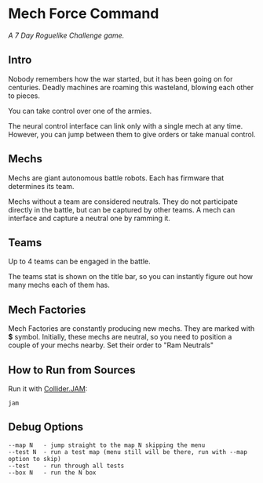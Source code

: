# Mech Force Command

*A 7 Day Roguelike Challenge game.*



## Intro

Nobody remembers how the war started,
but it has been going on for centuries.
Deadly machines are roaming this wasteland,
blowing each other to pieces.

You can take control over one of the armies.

The neural control interface can link
only with a single mech at any time.
However, you can jump between them
to give orders or take manual control.



## Mechs

Mechs are giant autonomous battle robots.
Each has firmware that determines its team.

Mechs without a team are considered neutrals.
They do not participate directly in the battle,
but can be captured by other teams.
A mech can interface and capture a neutral one
by ramming it.



## Teams

Up to 4 teams can be engaged in the battle.

The teams stat is shown on the title bar,
so you can instantly figure out how many mechs
each of them has.



## Mech Factories

Mech Factories are constantly producing new mechs.
They are marked with **$** symbol.
Initially, these mechs are neutral,
so you need to position a couple of your mechs nearby.
Set their order to "Ram Neutrals"


## How to Run from Sources

Run it with [Collider.JAM](http://collider.land):

```
jam
```


## Debug Options

```
--map N   - jump straight to the map N skipping the menu
--test N  - run a test map (menu still will be there, run with --map option to skip)
--test    - run through all tests
--box N   - run the N box
```
